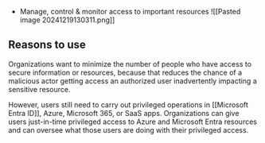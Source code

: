 - Manage, control & monitor access to important resources
![[Pasted image 20241219130311.png]]
## Reasons to use
Organizations want to minimize the number of people who have access to secure information or resources, because that reduces the chance of a malicious actor getting access an authorized user inadvertently impacting a sensitive resource.

However, users still need to carry out privileged operations in [[Microsoft Entra ID]], Azure, Microsoft 365, or SaaS apps. Organizations can give users just-in-time privileged access to Azure and Microsoft Entra resources and can oversee what those users are doing with their privileged access.